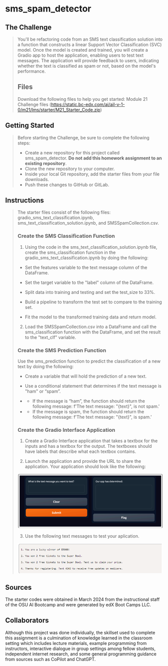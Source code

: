 # sms_spam_detector
## The Challenge
>You'll be refactoring code from an SMS text classification solution into a
>function that constructs a linear Support Vector Classification (SVC) model.
>Once the model is created and trained, you will create a Gradio app to host the
>application, enabling users to test text messages. The application will provide
>feedback to users, indicating whether the text is classified as spam or not,
>based on the model's performance.
>
>
>## Files
>Download the following files to help you get started: Module 21 Challenge files
>(https://static.bc-edx.com/ai/ail-v-1-0/m21/lms/starter/M21_Starter_Code.zip)
>
>
## Getting Started
>Before starting the Challenge, be sure to complete the following steps:
>-  Create a new repository for this project called sms_spam_detector.
>   **Do not add this homework assignment to an existing repository**.
>-  Clone the new repository to your computer.
>-  Inside your local Git repository, add the starter files from your file
>downloads.
>-  Push these changes to GitHub or GitLab.
>
>
## Instructions
>The starter files consist of the following files: 
>gradio_sms_text_classification.ipynb, sms_text_classification_solution.ipynb,
>and SMSSpamCollection.csv.
>
>### Create the SMS Classification Function
>1. Using the code in the sms_text_classification_solution.ipynb file, create
>the sms_classification function in the gradio_sms_text_classification.ipynb
>by doing the following:
>
>-  Set the features variable to the text message column of the DataFrame.
>
>-  Set the target variable to the "label" column of the DataFrame.
>
>-  Split data into training and testing and set the test_size to 33%.
>
>-  Build a pipeline to transform the test set to compare to the training set.
>
>-  Fit the model to the transformed training data and return model.
>
>2. Load the SMSSpamCollection.csv into a DataFrame and call the
>sms_classification function with the DataFrame, and set the result to the
>"text_clf" variable.
>
>### Create the SMS Prediction Function
>Use the sms_prediction function to predict the classification of a new text by
>doing the following:
>
>-  Create a variable that will hold the prediction of a new text.
>
>-  Use a conditional statement that determines if the text message is "ham" or
>   “spam”.
>
>-  -   If the message is “ham”, the function should return the following
>       message: f'The text message: "{text}", is not spam.'
>
>-  -   If the message is spam, the function should return the following
>       message: f'The text message: "{text}", is spam.'
>
>
>### Create the Gradio Interface Application
>1. Create a Gradio Interface application that takes a textbox for the inputs
>and has a textbox for the output. The textboxes should have labels that
>describe what each textbox contains.
>
>2. Launch the application and provide the URL to share the application. Your
>application should look like the following:
>
>![mod-21-ref-image](https://github.com/RAC-Git-Hub/sms_spam_detector/blob/main/Resources/mod-21-ref-image.png)
>
>
>3. Use the following text messages to test your aplication.
>
>![mod-21-ref-image-2](https://github.com/RAC-Git-Hub/sms_spam_detector/blob/main/Resources/mod-21-ref-image-2.png)
>
>
## Sources
The starter codes were obtained in March 2024 from the instructional staff of
the OSU AI Bootcamp and were generated by edX Boot Camps LLC.
## Collaborators
Although this project was done individually, the skillset used to complete this 
assignment is a culmination of knowledge learned in the classroom setting which
includes lecture materials, example programming from instructors, interactive
dialogue in group settings among fellow students, independent internet research,
and some general programming guidance from sources such as CoPilot and ChatGPT. 